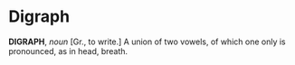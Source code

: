 # Digraph

**DIGRAPH**, _noun_ \[Gr., to write.\] A union of two vowels, of which one only is pronounced, as in head, breath.